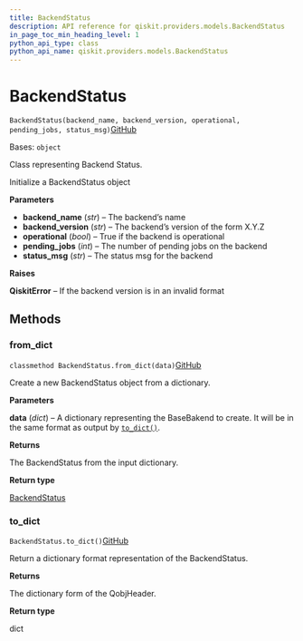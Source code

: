 ```yaml
---
title: BackendStatus
description: API reference for qiskit.providers.models.BackendStatus
in_page_toc_min_heading_level: 1
python_api_type: class
python_api_name: qiskit.providers.models.BackendStatus
---
```


# BackendStatus

<span id="qiskit.providers.models.BackendStatus" />

`BackendStatus(backend_name, backend_version, operational, pending_jobs, status_msg)`[GitHub](https://github.com/qiskit/qiskit/tree/stable/0.43/qiskit/providers/models/backendstatus.py "view source code")

Bases: `object`

Class representing Backend Status.

Initialize a BackendStatus object

**Parameters**

*   **backend\_name** (*str*) – The backend’s name
*   **backend\_version** (*str*) – The backend’s version of the form X.Y.Z
*   **operational** (*bool*) – True if the backend is operational
*   **pending\_jobs** (*int*) – The number of pending jobs on the backend
*   **status\_msg** (*str*) – The status msg for the backend

**Raises**

**QiskitError** – If the backend version is in an invalid format

## Methods

<span id="qiskit-providers-models-backendstatus-from-dict" />

### from\_dict

<span id="qiskit.providers.models.BackendStatus.from_dict" />

`classmethod BackendStatus.from_dict(data)`[GitHub](https://github.com/qiskit/qiskit/tree/stable/0.43/qiskit/providers/models/backendstatus.py "view source code")

Create a new BackendStatus object from a dictionary.

**Parameters**

**data** (*dict*) – A dictionary representing the BaseBakend to create. It will be in the same format as output by [`to_dict()`](qiskit.providers.models.BackendStatus#to_dict "qiskit.providers.models.BackendStatus.to_dict").

**Returns**

The BackendStatus from the input dictionary.

**Return type**

[BackendStatus](qiskit.providers.models.BackendStatus "qiskit.providers.models.BackendStatus")

<span id="qiskit-providers-models-backendstatus-to-dict" />

### to\_dict

<span id="qiskit.providers.models.BackendStatus.to_dict" />

`BackendStatus.to_dict()`[GitHub](https://github.com/qiskit/qiskit/tree/stable/0.43/qiskit/providers/models/backendstatus.py "view source code")

Return a dictionary format representation of the BackendStatus.

**Returns**

The dictionary form of the QobjHeader.

**Return type**

dict

